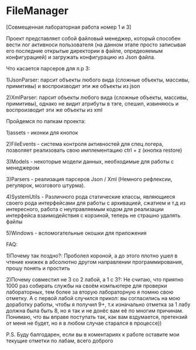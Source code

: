# FileManager

[Совмещенная лабораторная работа номер 1 и 3]

Проект представляет собой файловый менеджер, который способен вести лог активноси пользователя (на данном этапе просто записывая его последние открытые директории в файле, опредеояемым конфигурацией)
и загружать конфигурацию из Json файла.

Что касается парсеров для л.р 3:
  
  1)JsonParser:
    парсит объекты любого вида (сложные объекты, массивы, примитивы) и воспроизводит эти же объекты из json
  
  2)XmlParser:
    парсит объекты любого вида (сложные объекты, массивы, примитивы), однако не видит атрибуты в тэге, спешил, извиняюсь и воспроизводит эти же объекты из xml
    
    
Пройдемся по папкам проекта:

1)assets - иконки для кнопок

2)FileEvents - система контроля активностей для спец логера, позволяет реализовать свою имплементацию ctrl + z (кнопка restore)

3)Models - некоторые модели данных, необходимые для работы с менеджером

3)Parsers - реализация парсеров Json / Xml (Немного рефлексии, регулярок, мозгового штурма).

4)SystemUtils - Различного рода статические классы, являющиеся своего рода интерфейсами для работы с архивацией, сжатием и т.д
из интересного, работа с неуправляемым кодом для реализации интерфейса взаимодействия с корзиной, теперь не страшно удалять файлы

5)Windows - вспомогательные окошки для приложения

FAQ:

1)Почему так поздно?:
  Проболел короной, а до этого плотно ушел в чтение книжек в абсолютно другом направлении программирования,
 прошу понять и простить

2)Почему совместил не 3 со 2 лабой, а 1 с 3?:
  Не считаю, что приятно 1000 раз собирать службы на своём компьютере для проверки лабораторных, тем более за вторую лабораторную
 я помню свою отметку. А с первой лабой случился прикол: вы согласились на мою доработку работы, чтобы я получил 9+, т.к изначально 
 отметка за 1 лабу должна была быть 8, но я так и не донёс вам её по многим причинам. Понимаю, что вы вправе поступать так, как 
 вам вздумается, претензий от меня не будет, но я в любом случае старался в процессе))
 
 P.S.
  Буду балгодарен, если вы в коментариях к работе оставите мои текущие отметки по лабам, всего доброго
